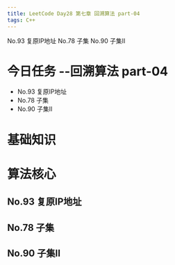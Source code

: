 ```yaml
---
title: LeetCode Day28 第七章 回溯算法 part-04
tags: C++
---
```

No.93 复原IP地址
No.78 子集
No.90 子集Ⅱ
<!--more-->

# 今日任务 --回溯算法 part-04
- No.93 复原IP地址
- No.78 子集
- No.90 子集Ⅱ


# 基础知识

# 算法核心
## No.93 复原IP地址
## No.78 子集
## No.90 子集Ⅱ